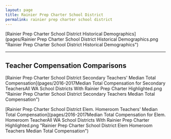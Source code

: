 ```yaml
---
layout: page
title: Rainier Prep Charter School District
permalink: rainier prep charter school district
---
```



[Rainier Prep Charter School District Historical Demographics](pages/Rainier Prep Charter School District Historical Demographics.png "Rainier Prep Charter School District Historical Demographics")

___

## Teacher Compensation Comparisons

[Rainier Prep Charter School District Secondary Teachers' Median Total Compensation](pages/2016-2017Median Total Compensation for Secondary TeachersAll WA School Districts With Rainier Prep Charter Highlighted.png "Rainier Prep Charter School District Secondary Teachers Median Total Compensation")

[Rainier Prep Charter School District Elem. Homeroom Teachers' Median Total Compensation](pages/2016-2017Median Total Compensation for Elem. Homeroom TeacherAll WA School Districts With Rainier Prep Charter Highlighted.png "Rainier Prep Charter School District Elem Homeroom Teachers Median Total Compensation")

